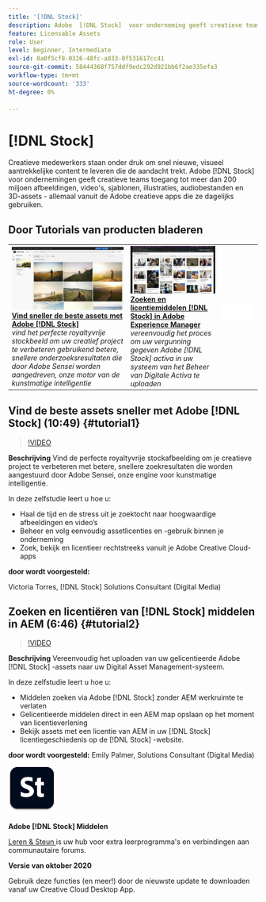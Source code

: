 ```yaml
---
title: '[!DNL Stock]'
description: Adobe  [!DNL Stock]  voor onderneming geeft creatieve teams toegang tot meer dan 200 miljoen beelden, video's, malplaatjes, illustraties, audiodossiers en 3D activa
feature: Licensable Assets
role: User
level: Beginner, Intermediate
exl-id: 0a0f5cf8-0326-48fc-a833-0f531617cc41
source-git-commit: 58444368f757ddf9edc292d921bb6f2ae335efa3
workflow-type: tm+mt
source-wordcount: '333'
ht-degree: 0%

---
```


# [!DNL Stock]

Creatieve medewerkers staan onder druk om snel nieuwe, visueel aantrekkelijke content te leveren die de aandacht trekt. Adobe [!DNL Stock] voor ondernemingen geeft creatieve teams toegang tot meer dan 200 miljoen afbeeldingen, video&#39;s, sjablonen, illustraties, audiobestanden en 3D-assets - allemaal vanuit de Adobe creatieve apps die ze dagelijks gebruiken.

## Door Tutorials van producten bladeren

<table style="table-layout:fixed">
<tr>
 <td>
   <a href="stock.md#tutorial1">
      <img alt="Vind sneller de beste assets met Adobe [!DNL Stock]" src="../assets/stock_torres_thumbnail.jpg" />
   </a>
    <div>
   <a href="stock.md#tutorial1"><strong> Vind sneller de beste assets met Adobe [!DNL Stock]</strong></a>
    </div>
    <em> vind het perfecte royaltyvrije stockbeeld om uw creatief project te verbeteren gebruikend betere, snellere onderzoeksresultaten die door Adobe Sensei worden aangedreven, onze motor van de kunstmatige intelligentie </em>
    <br>
  </td>
  <td>
   <a href="stock.md#tutorial2">
      <img alt="Middelen zoeken en licentiëren [!DNL Stock] in AEM" src="../assets/stock_aemintegration_palmer_thumbnail.jpg" />
   </a>
    <div>
   <a href="stock.md#tutorial2"><strong> Zoeken en licentiemiddelen [!DNL Stock] in 
Adobe Experience Manager </strong></a>
    </div>
    <em> vereenvoudig het proces om uw vergunning gegeven Adobe [!DNL Stock] activa in uw systeem van het Beheer van Digitale Activa te uploaden </em>
    <br>
  </td>
  <td>
    <img alt="Spacer" src="../assets/Whitespacer.png" />
    <div>
    <br>
  </td>
</tr>
</table>

## Vind de beste assets sneller met Adobe [!DNL Stock] (10:49) {#tutorial1}

>[!VIDEO](https://video.tv.adobe.com/v/326951?hidetitle=true)

**Beschrijving**
Vind de perfecte royaltyvrije stockafbeelding om je creatieve project te verbeteren met betere, snellere zoekresultaten die worden aangestuurd door Adobe Sensei, onze engine voor kunstmatige intelligentie.

In deze zelfstudie leert u hoe u:
* Haal de tijd en de stress uit je zoektocht naar hoogwaardige afbeeldingen en video’s
* Beheer en volg eenvoudig assetlicenties en -gebruik binnen je onderneming
* Zoek, bekijk en licentieer rechtstreeks vanuit je Adobe Creative Cloud-apps

**door wordt voorgesteld:**

Victoria Torres, [!DNL Stock] Solutions Consultant (Digital Media)

## Zoeken en licentiëren van [!DNL Stock] middelen in AEM (6:46) {#tutorial2}

>[!VIDEO](https://video.tv.adobe.com/v/326952?hidetitle=true)

**Beschrijving**
Vereenvoudig het uploaden van uw gelicentieerde Adobe [!DNL Stock] -assets naar uw Digital Asset Management-systeem.

In deze zelfstudie leert u hoe u:
* Middelen zoeken via Adobe [!DNL Stock] zonder AEM werkruimte te verlaten
* Gelicentieerde middelen direct in een AEM map opslaan op het moment van licentieverlening
* Bekijk assets met een licentie van AEM in uw [!DNL Stock] licentiegeschiedenis op de [!DNL Stock] -website.

**door wordt voorgesteld:**
Emily Palmer, Solutions Consultant (Digital Media)

![[!DNL Stock] Logo ](../assets/st_appicon_96.png)

**Adobe [!DNL Stock] Middelen**

[ Leren &amp; Steun ](https://helpx.adobe.com/nl/support/stock.html) is uw hub voor extra leerprogramma&#39;s en verbindingen aan communautaire forums.

**Versie van oktober 2020**

Gebruik deze functies (en meer!) door de nieuwste update te downloaden vanaf uw Creative Cloud Desktop App.
